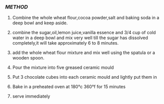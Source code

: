 ### ***METHOD***

1. Combine the whole wheat flour,cocoa powder,salt and baking soda in a deep bowl and keep aside.

2. combine the sugar,oil,lemon juice,vanilla essence and 3/4 cup of cold water in a deep bowl and mix very well till the sugar has dissolved completely,it will take approximately 6 to 8 minutes.

3. add the whole wheat flour mixture and mix well using the spatula or a wooden spoon.

4. Pour the mixture into five greased ceramic mould

5. Put 3 chocolate cubes into each ceramic mould and lightly put them in

6. Bake in a preheated oven at 180°c 360°f for 15 minutes

7. serve immediately